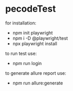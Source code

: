 # pecodeTest

for installation:
* npm init playwright
* npm i -D @playwright/test
* npx playwright install

to run test use:
* npm run login

to generate allure report use:
* npm run allure:generate
